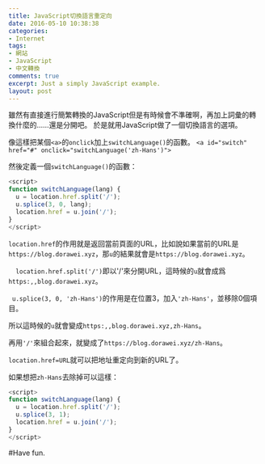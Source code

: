 ```yaml
---
title: JavaScript切換語言重定向
date: 2016-05-10 10:38:38
categories:
- Internet
tags:
- 網站
- JavaScript
- 中文轉換
comments: true
excerpt: Just a simply JavaScript example.
layout: post
---
```

雖然有直接進行簡繁轉換的JavaScript但是有時候會不準確啊，再加上詞彙的轉換什麼的……還是分開吧。
於是就用JavaScript做了一個切換語言的選項。

像這樣把某個`<a>`的`onclick`加上`switchLanguage()`的函數。
`<a id="switch" href="#" onclick="switchLanguage('zh-Hans')">`

然後定義一個`switchLanguage()`的函數：
```JavaScript
<script>
function switchLanguage(lang) {
  u = location.href.split('/');
  u.splice(3, 0, lang);
  location.href = u.join('/');
}
</script>
```

`location.href`的作用就是返回當前頁面的URL，比如說如果當前的URL是`https://blog.dorawei.xyz`，那`u`的結果就會是`https://blog.dorawei.xyz`。

`  location.href.split('/')`即以'/'來分開URL，這時候的`u`就會成爲`https:,,blog.dorawei.xyz`。

` u.splice(3, 0, 'zh-Hans')`的作用是在位置3，加入`'zh-Hans'`，並移除0個項目。

所以這時候的`u`就會變成`https:,,blog.dorawei.xyz,zh-Hans`。

再用`'/'`來組合起來，就變成了`https://blog.dorawei.xyz/zh-Hans`。

`location.href=URL`就可以把地址重定向到新的URL了。

如果想把`zh-Hans`去除掉可以這樣：
```JavaScript
<script>
function switchLanguage(lang) {
  u = location.href.split('/');
  u.splice(3, 1);
  location.href = u.join('/');
}
</script>
```

#Have fun.
